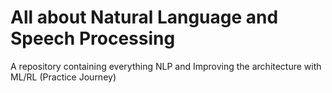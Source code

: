 # All about Natural Language and Speech Processing
A repository containing everything NLP and Improving the architecture with ML/RL (Practice Journey)               
                                     
